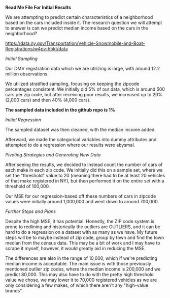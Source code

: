 **Read Me File For Initial Results**

We are attempting to predict certain characteristics of a neighborhood based on the cars included inside it. The research question we will attempt to answer is can we predict median income based on the cars in the neighborhood?

https://data.ny.gov/Transportation/Vehicle-Snowmobile-and-Boat-Registrations/w4pv-hbkt/data

*Initial Sampling*

Our DMV registration data which we are utilizing is large, with around 12.2 million observations. 

We utilized stratified sampling, focusing on keeping the zipcode percentages consistent. We initially did 5% of our data, which is around 500 cars per zip code, but after receiving poor results, we increased up to 20% (2,000 cars) and then 40% (4,000 cars). 

**The sampled data included in the github repo is 1%**

*Initial Regression*

The sampled dataset was then cleaned, with the median income added.

Afterward, we made the categorical variables into dummy attributes and attempted to do a regression where our results were abysmal. 

*Pivoting Strategies and Generating New Data*

After seeing the results, we decided to instead count the number of cars of each make in each zip code. We initially did this on a sample set, where we set the "threshold" value to 20 (meaning there had to be at least 20 vehicles of that make registered in NY), but then performed it on the entire set with a threshold of 100,000.

Our MSE for our regression-based off these numbers of cars in zipcode values were initially around 1,000,000 and went down to around 700,000. 

*Further Steps and Plans*

Despite the high MSE, it has potential. Honestly, the ZIP code system is prone to redlining and historically the outliers are OUTLIERS, and it can be hard to do a regression on a dataset with as many as we have. My future steps will be to maybe instead of zip code, group by town and find the town median from the census data. This may be a bit of work and I may have to scrape it myself, however, it would greatly aid in reducing the MSE.


The differences are also in the range of 10,000, which if we're predicting median income is acceptable. The main issue is with those previously mentioned outlier zip codes, where the median income is 200,000 and we predict 80,000. This may also have to do with the pretty high threshold value we chose, we may lower it to 70,000 registered vehicles as we are only considering a few makes, of which there aren't any "high-value brands".

